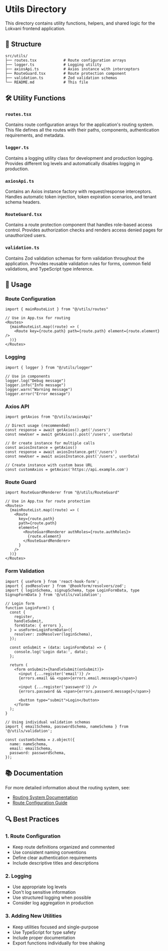 # Utils Directory

This directory contains utility functions, helpers, and shared logic for the Lokvani frontend application.

## 📁 Structure

```
src/utils/
├── routes.tsx            # Route configuration arrays
├── logger.ts             # Logging utility
├── axiosApi.ts           # Axios instance with interceptors
├── RouteGuard.tsx        # Route protection component
├── validation.ts         # Zod validation schemas
└── README.md             # This file
```

## 🛠️ Utility Functions

### `routes.tsx`
Contains route configuration arrays for the application's routing system. This file defines all the routes with their paths, components, authentication requirements, and metadata.

### `logger.ts`
Contains a logging utility class for development and production logging. Provides different log levels and automatically disables logging in production.

### `axiosApi.ts`
Contains an Axios instance factory with request/response interceptors. Handles automatic token injection, token expiration scenarios, and tenant schema headers.

### `RouteGuard.tsx`
Contains a route protection component that handles role-based access control. Provides authorization checks and renders access denied pages for unauthorized users.

### `validation.ts`
Contains Zod validation schemas for form validation throughout the application. Provides reusable validation rules for forms, common field validations, and TypeScript type inference.

## 🚀 Usage

### Route Configuration
```tsx
import { mainRouteList } from "@/utils/routes"

// Use in App.tsx for routing
<Routes>
  {mainRouteList.map((route) => (
    <Route key={route.path} path={route.path} element={route.element} />
  ))}
</Routes>
```

### Logging
```tsx
import { logger } from "@/utils/logger"

// Use in components
logger.log("Debug message")
logger.info("Info message")
logger.warn("Warning message")
logger.error("Error message")
```

### Axios API
```tsx
import getAxios from "@/utils/axiosApi"

// Direct usage (recommended)
const response = await getAxios().get('/users')
const newUser = await getAxios().post('/users', userData)

// Or create instance for multiple calls
const axiosInstance = getAxios()
const response = await axiosInstance.get('/users')
const newUser = await axiosInstance.post('/users', userData)

// Create instance with custom base URL
const customAxios = getAxios('https://api.example.com')
```

### Route Guard
```tsx
import RouteGuardRenderer from "@/utils/RouteGuard"

// Use in App.tsx for route protection
<Routes>
  {mainRouteList.map((route) => (
    <Route
      key={route.path}
      path={route.path}
      element={
        <RouteGuardRenderer authRoles={route.authRoles}>
          {route.element}
        </RouteGuardRenderer>
      }
    />
  ))}
</Routes>
```

### Form Validation
```tsx
import { useForm } from 'react-hook-form';
import { zodResolver } from '@hookform/resolvers/zod';
import { loginSchema, signupSchema, type LoginFormData, type SignupFormData } from '@/utils/validation';

// Login form
function LoginForm() {
  const {
    register,
    handleSubmit,
    formState: { errors },
  } = useForm<LoginFormData>({
    resolver: zodResolver(loginSchema),
  });

  const onSubmit = (data: LoginFormData) => {
    console.log('Login data:', data);
  };

  return (
    <form onSubmit={handleSubmit(onSubmit)}>
      <input {...register('email')} />
      {errors.email && <span>{errors.email.message}</span>}
      
      <input {...register('password')} />
      {errors.password && <span>{errors.password.message}</span>}
      
      <button type="submit">Login</button>
    </form>
  );
}

// Using individual validation schemas
import { emailSchema, passwordSchema, nameSchema } from '@/utils/validation';

const customSchema = z.object({
  name: nameSchema,
  email: emailSchema,
  password: passwordSchema,
});
```

## 📚 Documentation

For more detailed information about the routing system, see:
- [Routing System Documentation](../docs/ROUTING_SYSTEM.md)
- [Route Configuration Guide](./routes.tsx)

## 🔍 Best Practices

### 1. Route Configuration
- Keep route definitions organized and commented
- Use consistent naming conventions
- Define clear authentication requirements
- Include descriptive titles and descriptions

### 2. Logging
- Use appropriate log levels
- Don't log sensitive information
- Use structured logging when possible
- Consider log aggregation in production

### 3. Adding New Utilities
- Keep utilities focused and single-purpose
- Use TypeScript for type safety
- Include proper documentation
- Export functions individually for tree shaking